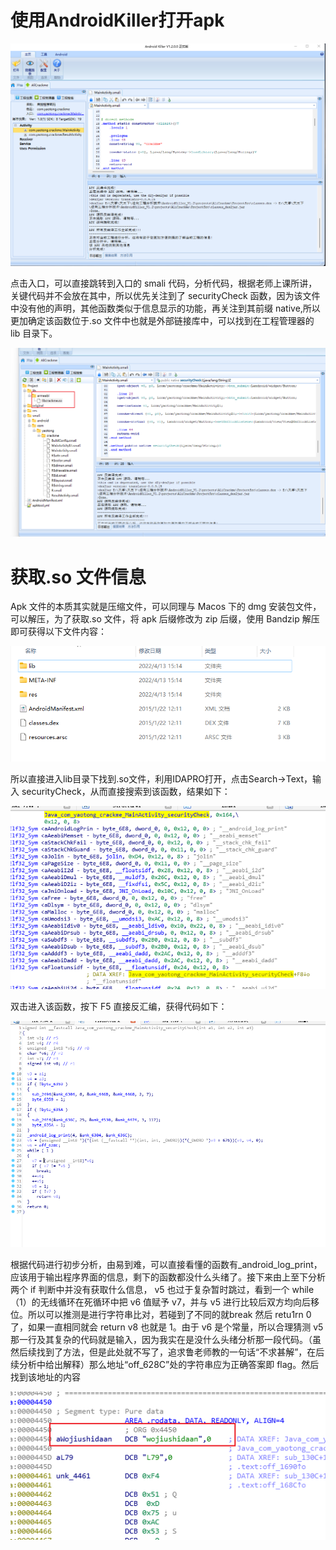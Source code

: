 # 使用AndroidKiller打开apk

![image-20220413151116457](README.assets/image-20220413151116457.png)

点击入口，可以直接跳转到入口的 smali 代码，分析代码，根据老师上课所讲，关键代码并不会放在其中，所以优先关注到了 securityCheck 函数，因为该文件中没有他的声明，其他函数类似于信息显示的功能，再关注到其前缀 native,所以更加确定该函数位于.so 文件中也就是外部链接库中，可以找到在工程管理器的 lib 目录下。  

![image-20220413151233569](README.assets/image-20220413151233569.png)

# 获取.so 文件信息  

Apk 文件的本质其实就是压缩文件，可以同理与 Macos 下的 dmg 安装包文件，可以解压，为了获取.so 文件，将 apk 后缀修改为 zip 后缀，使用 Bandzip 解压即可获得以下文件内容：  

![image-20220413151426072](README.assets/image-20220413151426072.png)

所以直接进入lib目录下找到.so文件，利用IDAPRO打开，点击Search->Text，输入 securityCheck，从而直接搜索到该函数，结果如下：  

![image-20220413151542295](README.assets/image-20220413151542295.png)

双击进入该函数，按下 F5 直接反汇编，获得代码如下：  

![image-20220413151645511](README.assets/image-20220413151645511.png)

根据代码进行初步分析，由易到难，可以直接看懂的函数有_android_log_print，应该用于输出程序界面的信息，剩下的函数都没什么头绪了。接下来由上至下分析两个 if 判断中并没有获取什么信息， v5 也过于复杂暂时跳过，看到一个 while（1）的无线循环在死循环中把 v6 值赋予 v7，并与 v5 进行比较后双方均向后移位。所以可以推测是进行字符串比对，若碰到了不同的就break 然后 retu1rn 0 了，如果一直相同就会 return v8 也就是 1。由于 v6 是个常量，所以合理猜测 v5 那一行及其复杂的代码就是输入，因为我实在是没什么头绪分析那一段代码。（虽然后续找到了方法，但是此处就不写了，追求鲁老师教的一句话“不求甚解”，在后续分析中给出解释）那么地址“off_628C”处的字符串应为正确答案即 flag。然后找到该地址的内容  

![image-20220413153752591](README.assets/image-20220413153752591.png)